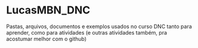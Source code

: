 # LucasMBN_DNC
Pastas, arquivos, documentos e exemplos usados no curso DNC tanto para aprender, como para atividades (e outras atividades também, pra acostumar melhor com o github)
